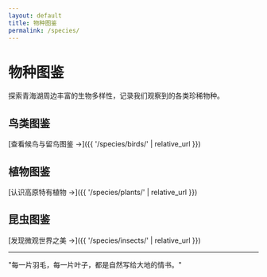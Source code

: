 ```yaml
---
layout: default
title: 物种图鉴
permalink: /species/
---
```


# 物种图鉴

探索青海湖周边丰富的生物多样性，记录我们观察到的各类珍稀物种。

## 鸟类图鉴

[查看候鸟与留鸟图鉴 →]({{ '/species/birds/' | relative_url }})

## 植物图鉴

[认识高原特有植物 →]({{ '/species/plants/' | relative_url }})

## 昆虫图鉴

[发现微观世界之美 →]({{ '/species/insects/' | relative_url }})

---

"每一片羽毛，每一片叶子，都是自然写给大地的情书。"
